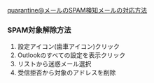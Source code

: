 [quarantine@メールのSPAM検知メールの対応方法](https://1manit.work/windows/office365/exchange/quarantine/)<br>

### SPAM対象解除方法
1. 設定アイコン(歯車アイコン)クリック
2. Outlookのすべての設定を表示クリック
3. リストから迷惑メール選択
4. 受信拒否から対象のアドレスを削除

